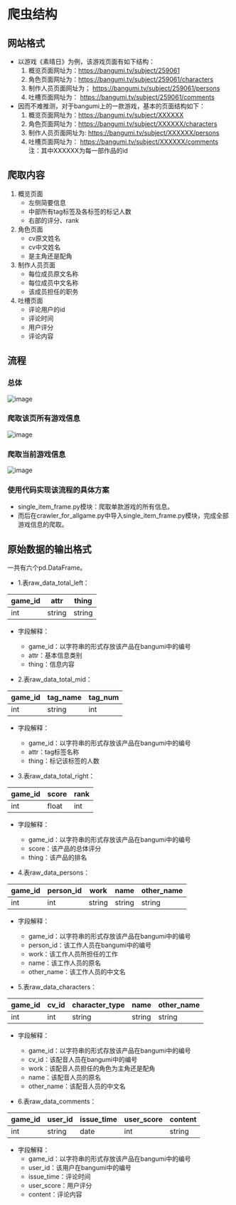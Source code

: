 # 爬虫结构
## 网站格式
- 以游戏《素晴日》为例，该游戏页面有如下结构：
    1. 概览页面网址为：https://bangumi.tv/subject/259061
    2. 角色页面网址为：https://bangumi.tv/subject/259061/characters
    3. 制作人员页面网址为； https://bangumi.tv/subject/259061/persons
    4. 吐槽页面网址为： https://bangumi.tv/subject/259061/comments
- 因而不难推测，对于bangumi上的一款游戏，基本的页面结构如下：
    1. 概览页面网址为：https://bangumi.tv/subject/XXXXXX
    2. 角色页面网址为：https://bangumi.tv/subject/XXXXXX/characters
    3. 制作人员页面网址为: https://bangumi.tv/subject/XXXXXX/persons
    4. 吐槽页面网址为： https://bangumi.tv/subject/XXXXXX/comments
    <br/>注：其中XXXXXX为每一部作品的id

## 爬取内容
 1. 概览页面
    - 左侧简要信息
    - 中部所有tag标签及各标签的标记人数
    - 右部的评分、rank
 2. 角色页面
    - cv原文姓名
    - cv中文姓名
    - 是主角还是配角
 3. 制作人员页面
    - 每位成员原文名称
    - 每位成员中文名称
    - 该成员担任的职务
4. 吐槽页面
    - 评论用户的id
    - 评论时间
    - 用户评分
    - 评论内容

## 流程

### 总体
 ![image](https://github.com/VillardX/DL_ACGN/blob/master/images/web_crawler/%E6%80%BB%E4%BD%93.jpg) 

### 爬取该页所有游戏信息
 ![image](https://github.com/VillardX/DL_ACGN/blob/master/images/web_crawler/%E7%88%AC%E5%8F%96%E8%AF%A5%E9%A1%B5%E6%89%80%E6%9C%89%E4%BF%A1%E6%81%AF.jpg)

### 爬取当前游戏信息
 ![image](https://github.com/VillardX/DL_ACGN/blob/master/images/web_crawler/%E7%88%AC%E5%8F%96%E5%BD%93%E5%89%8D%E6%B8%B8%E6%88%8F%E4%BF%A1%E6%81%AF.jpg)

### 使用代码实现该流程的具体方案
- single_item_frame.py模块：爬取单款游戏的所有信息。
- 而后在crawler_for_allgame.py中导入single_item_frame.py模块，完成全部游戏信息的爬取。

 
 ## 原始数据的输出格式
一共有六个pd.DataFrame。
- 1.表raw_data_total_left：

|game_id|attr|thing|
|-|-|-|
|int|string|string|

- 字段解释：
    - game_id：以字符串的形式存放该产品在bangumi中的编号
    - attr：基本信息类别
    - thing：信息内容

- 2.表raw_data_total_mid：

|game_id|tag_name|tag_num|
|-|-|-|
|int|string|int|

- 字段解释：
    - game_id：以字符串的形式存放该产品在bangumi中的编号
    - attr：tag标签名称
    - thing：标记该标签的人数

- 3.表raw_data_total_right：

|game_id|score|rank|
|-|-|-|
|int|float|int|

- 字段解释：
    - game_id：以字符串的形式存放该产品在bangumi中的编号
    - score：该产品的总体评分
    - thing：该产品的排名

- 4.表raw_data_persons：

|game_id|person_id|work|name|other_name|
|-|-|-|-|-|
|int|int|string|string|string|

- 字段解释：
    - game_id：以字符串的形式存放该产品在bangumi中的编号
    - person_id：该工作人员在bangumi中的编号
    - work：该工作人员所担任的工作
    - name：该工作人员的原名
    - other_name：该工作人员的中文名

- 5.表raw_data_characters：

|game_id|cv_id|character_type|name|other_name|
|-|-|-|-|-|
|int|int|string|string|string|

- 字段解释：
    - game_id：以字符串的形式存放该产品在bangumi中的编号
    - cv_id：该配音人员在bangumi中的编号
    - work：该配音人员担任的角色为主角还是配角
    - name：该配音人员的原名
    - other_name：该配音人员的中文名

- 6.表raw_data_comments：

|game_id|user_id|issue_time|user_score|content|
|-|-|-|-|-|
|int|string|date|int|string|

- 字段解释：
    - game_id：以字符串的形式存放该产品在bangumi中的编号
    - user_id：该用户在bangumi中的编号
    - issue_time：评论时间
    - user_score：用户评分
    - content：评论内容
